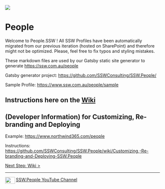 <img src="https://github.com/SSWConsulting/SSW.People.Profiles/main/_docs/images/ssw-banner.png">

# People

Welcome to People.SSW !
All SSW Profiles have been automatically migrated from our previous iteration (hosted on SharePoint) and therefore might not be optimized. Please, feel free to fix typos and styling mistakes.

These markdown files are used by our Gatsby static site generator to generate https://ssw.com.au/people

Gatsby generator project: https://github.com/SSWConsulting/SSW.People/

Sample Profile: https://www.ssw.com.au/people/sample

## Instructions here on the [Wiki](https://github.com/SSWConsulting/SSW.People.Profiles/wiki) 

## (Developer Information) for Customizing, Re-branding and Deploying
Example: https://www.northwind365.com/people

Instructions: https://github.com/SSWConsulting/SSW.People/wiki/Customizing,-Re-branding-and-Deploying-SSW.People

[Next Step: Wiki >](https://github.com/SSWConsulting/SSW.People.Profiles/wiki)

---
<img align="left" width="32" height="22" src="https://raw.githubusercontent.com/SSWConsulting/SSW.People.Profiles/main/_docs/images/youtube_social_icon_red.png">

[SSW.People YouTube Channel](https://www.youtube.com/channel/UCrr5pDDM5Fnvgk4fCXfsX-A)
